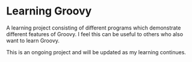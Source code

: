 # Learning Groovy

A learning project consisting of different programs which demonstrate different features of Groovy. 
I feel this can be useful to others who also want to learn Groovy.

This is an ongoing project and will be updated as my learning continues.